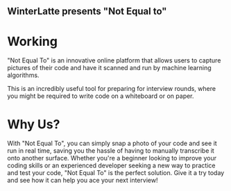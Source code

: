 ## WinterLatte presents "Not Equal to" 

# Working
"Not Equal To" is an innovative online platform that allows users to capture pictures of their code and have it scanned and run by machine learning algorithms. 

This is an incredibly useful tool for preparing for interview rounds, where you might be required to write code on a whiteboard or on paper. 

# Why Us?
With "Not Equal To", you can simply snap a photo of your code and see it run in real time, saving you the hassle of having to manually transcribe it onto another surface. Whether you're a beginner looking to improve your coding skills or an experienced developer seeking a new way to practice and test your code, "Not Equal To" is the perfect solution. Give it a try today and see how it can help you ace your next interview!